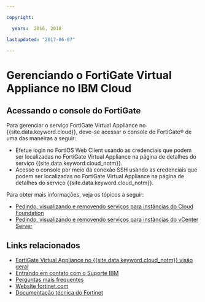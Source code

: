 ```yaml
---

copyright:

  years:  2016, 2018

lastupdated: "2017-06-07"

---
```


# Gerenciando o FortiGate Virtual Appliance no IBM Cloud

## Acessando o console do FortiGate

Para gerenciar o serviço FortiGate Virtual Appliance no {{site.data.keyword.cloud}}, deve-se acessar o console do FortiGate® de uma das maneiras a seguir:
* Efetue login no FortiOS Web Client usando as credenciais que podem ser localizadas no FortiGate Virtual Appliance na página de detalhes do serviço {{site.data.keyword.cloud_notm}}.
* Acesse o console por meio da conexão SSH usando as credenciais que podem ser localizadas no FortiGate Virtual Appliance na página de detalhes do serviço {{site.data.keyword.cloud_notm}}.

Para obter mais informações, veja os tópicos a seguir:
* [Pedindo, visualizando e removendo serviços para instâncias do Cloud Foundation](../sddc/sd_addingremovingservices.html)
* [Pedindo, visualizando e removendo serviços para instâncias do vCenter Server](../vcenter/vc_addingremovingservices.html)

## Links relacionados

* [FortiGate Virtual Appliance no {{site.data.keyword.cloud_notm}} visão geral](fortinetvm_considerations.html)
* [Entrando em contato com o Suporte IBM](../vmonic/trbl_support.html)
* [Perguntas mais frequentes](../vmonic/faq.html)
* [Website fortinet.com](https://www.fortinet.com/)
* [Documentação técnica do Fortinet](http://docs.fortinet.com/fortigate/admin-guides)
